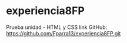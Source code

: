 # experiencia8FP
Prueba unidad - HTML y CSS
link GitHub: https://github.com/Fparra13/experiencia8FP.git
